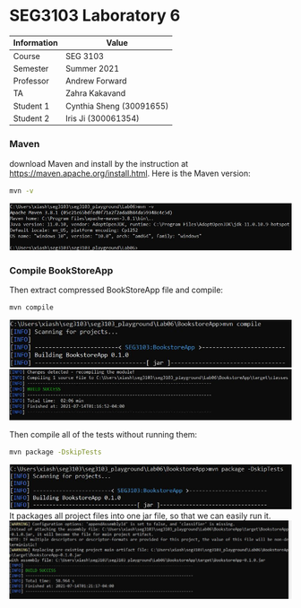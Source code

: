 # SEG3103 Laboratory 6

| Information | Value |
| --- | --- |
| Course | SEG 3103 |
| Semester | Summer 2021 |
| Professor | Andrew Forward |
| TA | Zahra Kakavand |
| Student 1 | Cynthia Sheng (30091655) |
| Student 2 | Iris Ji (300061354) |

### Maven 
download Maven and install by the instruction at https://maven.apache.org/install.html. Here is the Maven version:
```bash
mvn -v
```
![maven](assets/mvn-v.jpg)

### Compile BookStoreApp
Then extract compressed BookStoreApp file and compile:
```bash
mvn compile
```
![maven](assets/compile1.jpg)
![maven](assets/compile1-2.jpg)

Then compile all of the tests without running them:
```bash
mvn package -DskipTests
```
![maven](assets/compile2.jpg)
It packages all project files into one jar file, so that we can easily run it.
![maven](assets/compile2-2.jpg)





